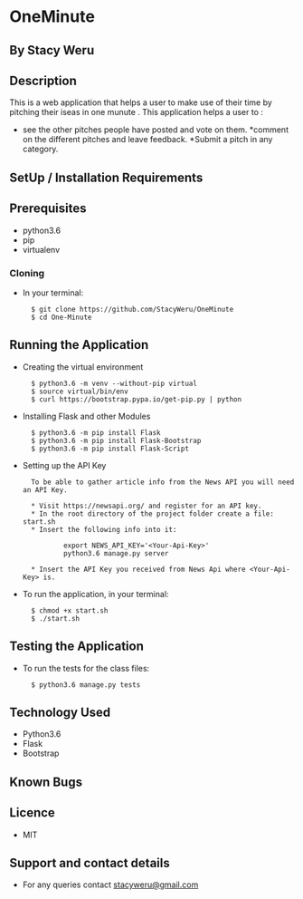 # OneMinute

## By Stacy Weru 

## Description
This is a web application that helps a user to make use of their time by pitching their iseas in one munute .
This application helps a user to :
* see the other pitches people have posted and vote on them.
*comment on the different pitches and leave feedback.
*Submit a pitch in any category.

## SetUp / Installation Requirements
## Prerequisites
 * python3.6
 * pip
 * virtualenv

### Cloning
* In your terminal:

        $ git clone https://github.com/StacyWeru/OneMinute
	    $ cd One-Minute


## Running the Application
* Creating the virtual environment

        $ python3.6 -m venv --without-pip virtual
        $ source virtual/bin/env
        $ curl https://bootstrap.pypa.io/get-pip.py | python

* Installing Flask and other Modules

        $ python3.6 -m pip install Flask
        $ python3.6 -m pip install Flask-Bootstrap
        $ python3.6 -m pip install Flask-Script

* Setting up the API Key

        To be able to gather article info from the News API you will need an API Key.

        * Visit https://newsapi.org/ and register for an API key.
        * In the root directory of the project folder create a file: start.sh
        * Insert the following info into it:

                export NEWS_API_KEY='<Your-Api-Key>'
                python3.6 manage.py server

        * Insert the API Key you received from News Api where <Your-Api-Key> is.

* To run the application, in your terminal:

        $ chmod +x start.sh
        $ ./start.sh



## Testing the Application
* To run the tests for the class files:

        $ python3.6 manage.py tests


## Technology Used
	
* Python3.6
* Flask
* Bootstrap



## Known Bugs


## Licence

* MIT

## Support and contact details

* For any queries  contact stacyweru@gmail.com